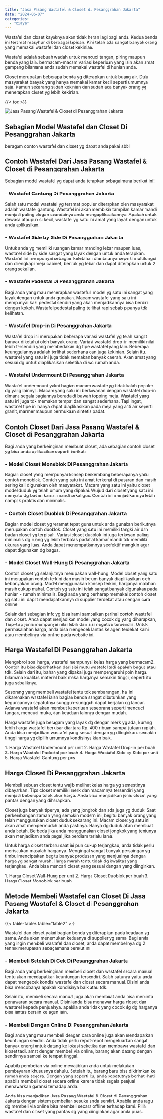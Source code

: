 ```yaml
---
title: "Jasa Pasang Wastafel & Closet di Pesanggrahan Jakarta"
date: "2024-06-07"
categories: 
  - "biaya"
---
```


Wastafel dan closet kayaknya akan tidak heran lagi bagi anda. Kedua benda ini teramat masyhur di berbagai lapisan. Kini telah ada sangat banyak orang yang memakai wastafel dan closet kekinian.

Wastafel adalah sebuah wadah untuk mencuci tangan, piring maupun benda yang lain. bermacam-macam variasi keperluan yang lain akan amat gampang bilamana anda sudah memakai wastafel di hunian anda.

Closet merupakan beberapa benda yg diterapkan untuk buang air. Dulu masyarakat banyak yang hanya memakai kamar kecil seperti umumnya saja. Namun sekarang sudah kekinian dan sudah ada banyak orang yg menerapkan closet yg lebih kekinian.

{{< toc >}}

![Jasa Pasang Wastafel & Closet di Pesanggrahan Jakarta](/images/wastafel-closet-murah65.png)

## Sebagian Model Wastafel dan Closet Di Pesanggrahan Jakarta

beragam contoh wastafel dan closet yg dapat anda pakai sbb!

## Contoh Wastafel Dari Jasa Pasang Wastafel & Closet di Pesanggrahan Jakarta

Sebagian model wastafel yg dapat anda terapkan sebagaimana berikut ini!

### \- Wastafel Gantung Di Pesanggrahan Jakarta

Salah satu model wastafel yg teramat populer diterapkan oleh masyarakat adalah wastafel gantung. Wastafel ini akan membikin tampilan kamar mandi menjadi paling elegan seandainya anda mengaplikasikannya. Apakah untuk dewasa ataupun si kecil, wastafel yg satu ini amat yang layak dengan untuk anda aplikasikan.

### \- Wastafel Side by Side Di Pesanggrahan Jakarta

Untuk anda yg memiliki ruangan kamar manding lebar maupun luas, wastafel side by side sangat yang layak dengan untuk anda terapkan. Wastafel ini mempunyai sebagian kelebihan diantaranya seperti multifungsi dan dilengkapi meja cabinet, bentuk yg lebar dan dapat diterapkan untuk 2 orang sekalian.

### \- Wastafel Padestal Di Pesanggrahan Jakarta

Bagi anda yang mau menerapkan wasteful, model yg satu ini sangat yang layak dengan untuk anda gunakan. Macam wastafel yang satu ini mempunyai kaki pedestal sendiri yang akan menjadikannya bisa berdiri dengan kokoh. Wastafel pedestal paling terlihat rapi sebab pipanya tdk kelihatan.

### \- Wastafel Drop-in Di Pesanggrahan Jakarta

Wastafel drop ini merupakan beberapa variasi wastafel yg telah sangat banyak diketahui oleh banyak orang. Variasi wastafel drop-in memiliki nilai lebih tersendiri yang membedakan dg tipe wastafel yang lain. Beberapa keunggulannya adalah terlihat sederhana dan juga kekinian. Selain itu, wastafel yang satu ini juga tidak memakan banyak daerah. Akan amat yang sesuai dg untuk diaplikasikan seketika di wc rumah anda.

### \- Wastafel Undermount Di Pesanggrahan Jakarta

Wastafel undermount yakni bagian macam wastafe yg tidak kalah populer dg yang lainnya. Macam yang satu ini berlawanan dengan wastafel drop-in dimana segala bagiannya berada di bawah topping meja. Wastafel yang satu ini juga tdk memakan tempat dan sangat sederhana. Tapi ingat, wastafel tipe ini hanya dapat diaplikasikan pada meja yang anti air seperti granit, marmer maupun permukaan sintetis padat.

## Contoh Closet Dari Jasa Pasang Wastafel & Closet di Pesanggrahan Jakarta

Bagi anda yang berkeinginan membuat closet, ada sebagian contoh closet yg bisa anda aplikasikan seperti berikut:

### \- Model Closet Monoblok Di Pesanggrahan Jakarta

Bagian closet yang mempunyai konsep berkembang beberapanya yaitu contoh monoblok. Contoh yang satu ini amat terkenal di pasaran dan masih sering kali digunakan oleh masyarakat. Macam yang satu ini yaitu closet model duduk yg telah umum yang dipakai. Wujud dari closet yang satu ini menyatu dg badan kamar mandi sekaligus. Contoh ini menjadikannya lebih nampak praktis dan minimalis.

### \- Contoh Closet Duoblok Di Pesanggrahan Jakarta

Bagian model closet yg teramat tepat guna untuk anda gunakan berikutnya merupakan contoh duoblok. Closet yang satu ini memiliki tangki air dan badan closet yg terpisah. Variasi closet duoblok ini juga terkesan paling minimalis dg ruang yg lebih terbatas padahal kamar mandi tdk memiliki ukuran yang luas. Anda dapat menempatkannya seefektif mungkin agar dapat digunakan dg bagus.

### \- Model Closet Wall-Hung Di Pesanggrahan Jakarta

Contoh closet yg selanjutnya merupakan wall-hung. Model closet yang satu ini merupakan contoh terkini dan masih belum banyak diaplikasikan oleh kebanyakan orang. Model menggunakan konsep terkini, harganya malahan masih cukup mahal. Contoh yg satu ini telah sangat banyak digunakan pada hunian - rumah minimalis. Bagi anda yang berharap memakai contoh closet yg satu ini dapat mendapatkannya di supplier terdekat atau dengan cara online.

Selain dari sebagian info yg bisa kami sampaikan perihal contoh wastafel dan closet. Anda dapat menjadikan model yang cocok dg yang diharapkan, Tiap-tiap jenis mempunyai nilai lebih dan sisi negative tersendiri. Untuk permasalahan harga, anda bisa mengecek lantas ke agen terdekat kami atau membelinya via online pada website ini.

## Harga Wastafel Di Pesanggrahan Jakarta

Mengobrol soal harga, wastafel mempunyai kelas harga yang bermacam2. Contoh itu bisa diperhatikan dari sisi mutu wastafel tadi apakah bagus atau tdk. Selain dari itu, bahan yang dipakai juga mempengaruhi poin harga. bilamana kualitas material baik maka harganya semakin tinggi, seperti itu juga sebaliknya.

Sesorang yang membeli wastafel tentu tdk sembarangan, hal ini dikarenakan wastafel ialah bagian benda sangat dibutuhkan yang kegunaannya sepatutnya sungguh-sungguh dapat berjalan dg lancar. Adanya wastafel akan membut keperluan seseorang seperti mencuci tangan, mencuci muka, dan keadaan lainnya dengan mudah.

Harga wastafel juga beragam yang layak dg dengan merk yg ada, kurang lebih harga wastafel berkisar diantara Rp. 400 ribuan sampai jutaan rupiah. Anda bisa menjadikan wastafel yang sesuai dengan yg diinginkan. semakin tinggi harga yg dipilih umumnya kondisinya kian baik.

1\. Harga Wastafel Undermount per unit 2. Harga Wastafel Drop-in per buah 3. Harga Wastafel Padestal per buah 4. Harga Wastafel Side by Side per unit 5. Harga Wastafel Gantung per pcs

## Harga Closet Di Pesanggrahan Jakarta

Membeli sebuah closet tentu wajib melihat kelas harga yg semestinya dibayarkan. Tips closet memiliki merk dan macamnya tersendiri yang menjadi beberapa tolok ukur harga. Anda bisa menjadikan jenis closet yang pantas dengan yang diharapkan.

Closet juga banyak tipenya, ada yang jongkok dan ada juga yg duduk. Saat perkembangan zaman yang semakin modern ini, begitu banyak orang yang telah menggunakan closet duduk sekarang ini. Macam closet yg satu ini akan amat mempermudah anda pastinya. Hanya dg duduk akan membuat anda betah. Berbeda jika anda menggunakan closet jongkok yang tentunya akan menjadikan anda pegal jika berdiam terlalu lama.

Untuk harga closet terbaru saat ini pun cukup terjangkau, anda tidak perlu merisaukan masalah harganya. Mengingat sangat banyak persaingan yg timbul menciptakan begitu banyak produsen yang menjualnya dengan harga yg sangat murah. Harga murah tentu tidak dg kwalitas yang terjangkau. Anda bisa mencari closet yang sesuai dengan yang diinginkan.

1\. Harga Closet Wall-Hung per unit 2. Harga Closet Duoblok per buah 3. Harga Closet Monoblok per buah

## Metode Membeli Wastafel dan Closet Di Jasa Pasang Wastafel & Closet di Pesanggrahan Jakarta

{{< table-tables table="table2" >}}

Wastafel dan closet yakni bagian benda yg diterapkan pada keadaan yg sama. Anda akan menemukan keduanya di supplier yg sama. Bagi anda yang ingin membeli wastafel dan closet, anda dapat membelinya dg 2 tehnik merupakan sebagaimana berikut ini!

### \- Membeli Setelah Di Cek Di Pesanggrahan Jakarta

Bagi anda yang berkeinginan membeli closet dan wastafel secara manual tentu akan mendapatkan keuntungan tersendiri. Salah satunya yaitu anda dapat mengecek kondisi wastafel dan closet secara manual. Disini anda bisa mencobanya apakah kondisinya baik atau tdk.

Selain itu, membeli secara manual juga akan membuat anda bisa meminta penawaran secara manual. Disini anda bisa menawar harga closet dan wastafel kepada penjualnya. apabila anda tidak yang cocok dg dg harganya bisa lantas beralih ke agen lain.

### \- Membeli Dengan Online Di Pesanggrahan Jakarta

Bagi anda yang mau membeli dengan cara online juga akan mendapatkan keuntungan sendiri. Anda tidak perlu repot-repot mengeluarkan sangat banyak energi untuk datang ke lokasi seketika dan membawa wastafel dan kloset tadi. amat dengan membeli via online, barang akan datang dengan sendirinya sampai ke tempat tinggal.

Apabila pembelian via online mewajibkan anda untuk melakukan pembayaran khususnya dahulu. Setelah itu, barang baru bisa dikirimkan ke rumah anda segera. Dengan yang seperti itu, anda sepatutnya berhati-hati apabila membeli closet secara online karena tidak segala penjual menawarkan garansi terhadap anda.

Anda bisa menjadikan Jasa Pasang Wastafel & Closet di Pesanggrahan Jakarta dengan sistem pembelian sesuka anda sendiri. Apabila anda ragu dg membeli via online bisa membeli secara offline terhadap kami. Pilih wastafel dan closet yang pantas dg yang diinginkan agar anda puas.
